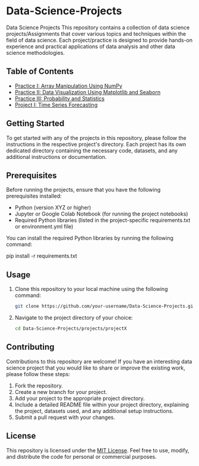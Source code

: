 # Data-Science-Projects
Data Science Projects
This repository contains a collection of data science projects/Assignments that cover various topics and techniques within the field of data science. Each project/practice is designed to provide hands-on experience and practical applications of data analysis and other data science methodologies.


## Table of Contents

- [Practice I: Array Manipulation Using NumPy](projects/project1)
- [Practice II: Data Visualization Using Matplotlib and Seaborn](projects/project2)
- [Practice III: Probability and Statistics](projects/project3)
- [Project I: Time Series Forecasting](projects/project5)

## Getting Started

To get started with any of the projects in this repository, please follow the instructions in the respective project's directory. Each project has its own dedicated directory containing the necessary code, datasets, and any additional instructions or documentation.

## Prerequisites

Before running the projects, ensure that you have the following prerequisites installed:

- Python (version XYZ or higher)
- Jupyter or Google Colab Notebook (for running the project notebooks)
- Required Python libraries (listed in the project-specific requirements.txt or environment.yml file)

You can install the required Python libraries by running the following command:

   pip install -r requirements.txt

## Usage
1. Clone this repository to your local machine using the following command:

   ```bash
   git clone https://github.com/your-username/Data-Science-Projects.git

 2. Navigate to the project directory of your choice:
    ```bash
    cd Data-Science-Projects/projects/projectX    

## Contributing
Contributions to this repository are welcome! If you have an interesting data science project that you would like to share or improve the  existing work, please follow these steps:

1. Fork the repository.
2. Create a new branch for your project.
3. Add your project to the appropriate project directory.
4. Include a detailed README file within your project directory, explaining the project, datasets used, and any additional setup instructions.
5. Submit a pull request with your changes.

## License
This repository is licensed under the [MIT License](https://github.com/thabangrapotu/Data-Science-Projects/blob/main/LICENSE). Feel free to use, modify, and distribute the code for personal or commercial purposes.
